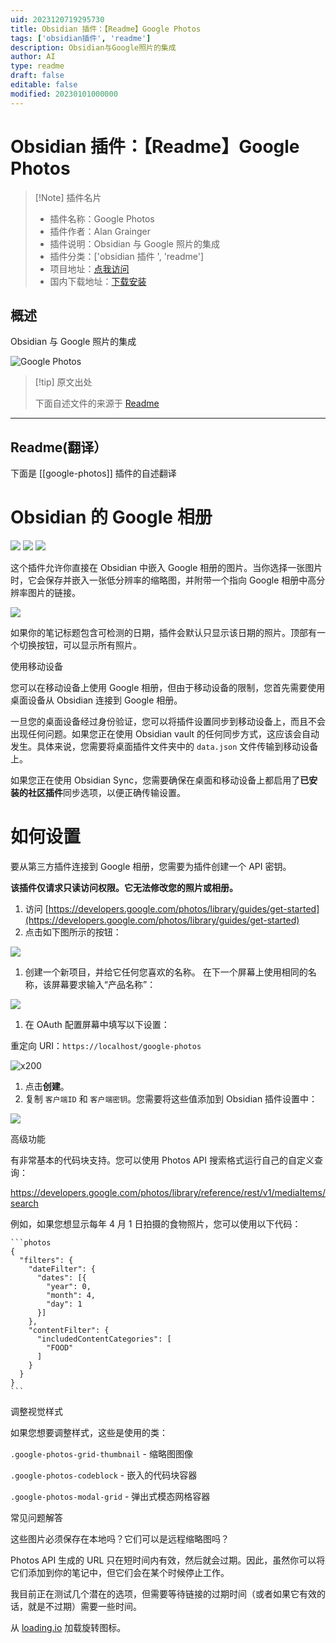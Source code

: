 ```yaml
---
uid: 2023120719295730
title: Obsidian 插件：【Readme】Google Photos
tags: ['obsidian插件', 'readme']
description: Obsidian与Google照片的集成
author: AI
type: readme
draft: false
editable: false
modified: 20230101000000
---
```


# Obsidian 插件：【Readme】Google Photos

> [!Note] 插件名片
> - 插件名称：Google Photos
> - 插件作者：Alan Grainger
> - 插件说明：Obsidian 与 Google 照片的集成
> - 插件分类：['obsidian 插件 ', 'readme']
> - 项目地址：[点我访问](https://github.com/alangrainger/obsidian-google-photos)
> - 国内下载地址：[下载安装](https://pkmer.cn/products/plugin/pluginMarket/?google-photos)

## 概述

Obsidian 与 Google 照片的集成

![Google Photos](https://cdn.pkmer.cn/covers/google-photos.gif)

> [!tip] 原文出处
>
>下面自述文件的来源于 [Readme](https://ghproxy.net/https://raw.githubusercontent.com/alangrainger/obsidian-google-photos/main/README.md)
>

---

## Readme(翻译）

下面是 [[google-photos]] 插件的自述翻译

# Obsidian 的 Google 相册

![](https://img.shields.io/github/license/alangrainger/obsidian-google-photos) ![](https://img.shields.io/github/v/release/alangrainger/obsidian-google-photos?style=flat-square) ![](https://img.shields.io/github/downloads/alangrainger/obsidian-google-photos/total)

这个插件允许你直接在 Obsidian 中嵌入 Google 相册的图片。当你选择一张图片时，它会保存并嵌入一张低分辨率的缩略图，并附带一个指向 Google 相册中高分辨率图片的链接。

![](https://cdn.pkmer.cn/covers/google-photos_2_0.gif)

如果你的笔记标题包含可检测的日期，插件会默认只显示该日期的照片。顶部有一个切换按钮，可以显示所有照片。

使用移动设备

您可以在移动设备上使用 Google 相册，但由于移动设备的限制，您首先需要使用桌面设备从 Obsidian 连接到 Google 相册。

一旦您的桌面设备经过身份验证，您可以将插件设置同步到移动设备上，而且不会出现任何问题。如果您正在使用 Obsidian vault 的任何同步方式，这应该会自动发生。具体来说，您需要将桌面插件文件夹中的 `data.json` 文件传输到移动设备上。

如果您正在使用 Obsidian Sync，您需要确保在桌面和移动设备上都启用了**已安装的社区插件**同步选项，以便正确传输设置。

# 如何设置

要从第三方插件连接到 Google 相册，您需要为插件创建一个 API 密钥。

**该插件仅请求只读访问权限。它无法修改您的照片或相册。**

1. 访问 [https://developers.google.com/photos/library/guides/get-started](https://developers.google.com/photos/library/guides/get-started)
2. 点击如下图所示的按钮：

![](https://cdn.pkmer.cn/covers/google-photos_2_1.png!pkmer)

1. 创建一个新项目，并给它任何您喜欢的名称。
在下一个屏幕上使用相同的名称，该屏幕要求输入“产品名称”：

![](https://cdn.pkmer.cn/covers/google-photos_2_2.png!pkmer)

1. 在 OAuth 配置屏幕中填写以下设置：

重定向 URI：`https://localhost/google-photos`

![x200](https://cdn.pkmer.cn/covers/google-photos_2_3.png!pkmer)

1. 点击**创建**。
2. 复制 `客户端ID` 和 `客户端密钥`。您需要将这些值添加到 Obsidian 插件设置中：

![](https://cdn.pkmer.cn/covers/google-photos_2_4.png!pkmer)

高级功能

有非常基本的代码块支持。您可以使用 Photos API 搜索格式运行自己的自定义查询：

<https://developers.google.com/photos/library/reference/rest/v1/mediaItems/search>

例如，如果您想显示每年 4 月 1 日拍摄的食物照片，您可以使用以下代码：

````
```photos
{
  "filters": {
    "dateFilter": {
      "dates": [{
        "year": 0,
        "month": 4,
        "day": 1
      }]
    },
    "contentFilter": {
      "includedContentCategories": [
        "FOOD"
      ]
    }
  }
}
```
````

调整视觉样式

如果您想要调整样式，这些是使用的类：

`.google-photos-grid-thumbnail` - 缩略图图像

`.google-photos-codeblock` - 嵌入的代码块容器

`.google-photos-modal-grid` - 弹出式模态网格容器

常见问题解答

这些图片必须保存在本地吗？它们可以是远程缩略图吗？

Photos API 生成的 URL 只在短时间内有效，然后就会过期。因此，虽然你可以将它们添加到你的笔记中，但它们会在某个时候停止工作。

我目前正在测试几个潜在的选项，但需要等待链接的过期时间（或者如果它有效的话，就是不过期）需要一些时间。

从 [loading.io](https://loading.io/) 加载旋转图标。
